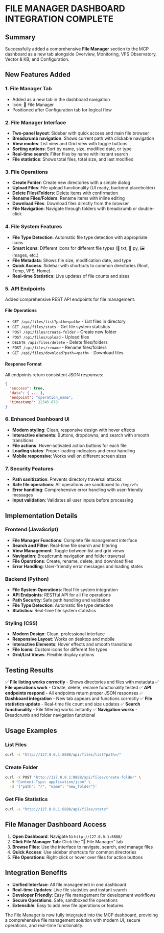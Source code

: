 # FILE MANAGER DASHBOARD INTEGRATION COMPLETE

## Summary

Successfully added a comprehensive **File Manager** section to the MCP dashboard as a new tab alongside Overview, Monitoring, VFS Observatory, Vector & KB, and Configuration.

## New Features Added

### 1. **File Manager Tab**
- Added as a new tab in the dashboard navigation
- Icon: 📁 File Manager
- Positioned after Configuration tab for logical flow

### 2. **File Manager Interface**
- **Two-panel layout**: Sidebar with quick access and main file browser
- **Breadcrumb navigation**: Shows current path with clickable navigation
- **View modes**: List view and Grid view with toggle buttons
- **Sorting options**: Sort by name, size, modified date, or type
- **Real-time search**: Filter files by name with instant search
- **File statistics**: Shows total files, total size, and last modified

### 3. **File Operations**
- **Create Folder**: Create new directories with a simple dialog
- **Upload Files**: File upload functionality (UI ready, backend placeholder)
- **Delete Files/Folders**: Delete items with confirmation
- **Rename Files/Folders**: Rename items with inline editing
- **Download Files**: Download files directly from the browser
- **File Navigation**: Navigate through folders with breadcrumb or double-click

### 4. **File System Features**
- **File Type Detection**: Automatic file type detection with appropriate icons
- **Smart Icons**: Different icons for different file types (📄 txt, 🐍 py, 🖼️ images, etc.)
- **File Metadata**: Shows file size, modification date, and type
- **Quick Access**: Sidebar with shortcuts to common directories (Root, Temp, VFS, Home)
- **Real-time Statistics**: Live updates of file counts and sizes

### 5. **API Endpoints**
Added comprehensive REST API endpoints for file management:

#### File Operations
- `GET /api/files/list?path=<path>` - List files in directory
- `GET /api/files/stats` - Get file system statistics
- `POST /api/files/create-folder` - Create new folder
- `POST /api/files/upload` - Upload files
- `DELETE /api/files/delete` - Delete files/folders
- `POST /api/files/rename` - Rename files/folders
- `GET /api/files/download?path=<path>` - Download files

#### Response Format
All endpoints return consistent JSON responses:
```json
{
  "success": true,
  "data": { ... },
  "endpoint": "operation_name",
  "timestamp": 12345.678
}
```

### 6. **Enhanced Dashboard UI**
- **Modern styling**: Clean, responsive design with hover effects
- **Interactive elements**: Buttons, dropdowns, and search with smooth transitions
- **File actions**: Hover-activated action buttons for each file
- **Loading states**: Proper loading indicators and error handling
- **Mobile responsive**: Works well on different screen sizes

### 7. **Security Features**
- **Path sanitization**: Prevents directory traversal attacks
- **Safe file operations**: All operations are sandboxed to `/tmp/vfs`
- **Error handling**: Comprehensive error handling with user-friendly messages
- **Input validation**: Validates all user inputs before processing

## Implementation Details

### Frontend (JavaScript)
- **File Manager Functions**: Complete file management interface
- **Search and Filter**: Real-time file search and filtering
- **View Management**: Toggle between list and grid views
- **Navigation**: Breadcrumb navigation and folder traversal
- **File Operations**: Create, rename, delete, and download files
- **Error Handling**: User-friendly error messages and loading states

### Backend (Python)
- **File System Operations**: Real file system integration
- **API Endpoints**: RESTful API for all file operations
- **Path Security**: Safe path handling and validation
- **File Type Detection**: Automatic file type detection
- **Statistics**: Real-time file system statistics

### Styling (CSS)
- **Modern Design**: Clean, professional interface
- **Responsive Layout**: Works on desktop and mobile
- **Interactive Elements**: Hover effects and smooth transitions
- **File Icons**: Custom icons for different file types
- **Grid/List Views**: Flexible display options

## Testing Results

✅ **File listing works correctly** - Shows directories and files with metadata
✅ **File operations work** - Create, delete, rename functionality tested
✅ **API endpoints respond** - All endpoints return proper JSON responses
✅ **Dashboard integration** - New tab appears and functions correctly
✅ **File statistics update** - Real-time file count and size updates
✅ **Search functionality** - File filtering works instantly
✅ **Navigation works** - Breadcrumb and folder navigation functional

## Usage Examples

### List Files
```bash
curl -s "http://127.0.0.1:8888/api/files/list?path=/"
```

### Create Folder
```bash
curl -X POST "http://127.0.0.1:8888/api/files/create-folder" \
  -H "Content-Type: application/json" \
  -d '{"path": "/", "name": "new_folder"}'
```

### Get File Statistics
```bash
curl -s "http://127.0.0.1:8888/api/files/stats"
```

## File Manager Dashboard Access

1. **Open Dashboard**: Navigate to `http://127.0.0.1:8888/`
2. **Click File Manager Tab**: Click the "📁 File Manager" tab
3. **Browse Files**: Use the interface to navigate, search, and manage files
4. **Quick Access**: Use sidebar shortcuts for common directories
5. **File Operations**: Right-click or hover over files for action buttons

## Integration Benefits

- **Unified Interface**: All file management in one dashboard
- **Real-time Updates**: Live file statistics and instant search
- **Developer Friendly**: Easy file management for development workflows
- **Secure Operations**: Safe, sandboxed file operations
- **Extensible**: Easy to add new file operations or features

The File Manager is now fully integrated into the MCP dashboard, providing a comprehensive file management solution with modern UI, secure operations, and real-time functionality.
